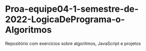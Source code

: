 # Proa-equipe04-1-semestre-de-2022-LogicaDePrograma-o-Algoritmos
Repositório com exercícios sobre algoritmos, JavaScript e projetos
